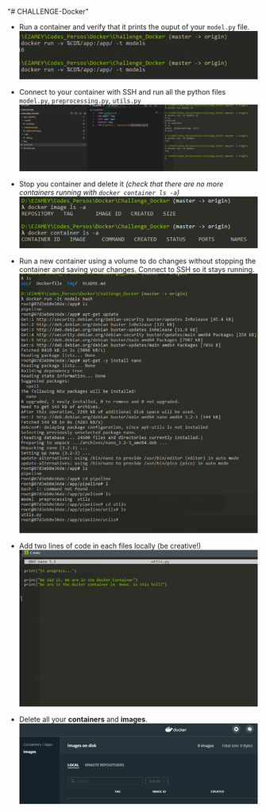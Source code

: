 "# CHALLENGE-Docker" 

- Run a container and verify that it prints the ouput of your `model.py` file.
![docker run](img/docker_run.png)
-  Connect to your container with SSH and run all the python files `model.py`, `preprocessing.py`, `utils.py`
![docker run](img/docker_run_it_sh.png)
-  Stop you container and delete it *(check that there are no more containers running with `docker container ls -a`)*
![docker no container](img/docker_clean.png)
- Run a new container using a volume to do changes without stopping the container and saving your changes. Connect to SSH so it stays running.
![docker ssh](img/docker_install_nano.png)
- Add two lines of code in each files locally (be creative!)
![docker nano](img/docker_nano.png)


-  Delete all your **containers** and **images**.
![done](img/cleaned.png)